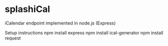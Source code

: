# splashiCal
iCalendar endpoint implemented in node.js (Express) 

Setup instructions
npm install express
npm install ical-generator
npm install request

